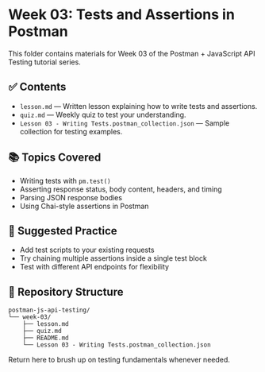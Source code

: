 # Week 03: Tests and Assertions in Postman

This folder contains materials for Week 03 of the Postman + JavaScript API Testing tutorial series.

## ✅ Contents

- `lesson.md` — Written lesson explaining how to write tests and assertions.
- `quiz.md` — Weekly quiz to test your understanding.
- `Lesson 03 - Writing Tests.postman_collection.json` — Sample collection for testing examples.

## 📚 Topics Covered

- Writing tests with `pm.test()`
- Asserting response status, body content, headers, and timing
- Parsing JSON response bodies
- Using Chai-style assertions in Postman

## 🧪 Suggested Practice

- Add test scripts to your existing requests
- Try chaining multiple assertions inside a single test block
- Test with different API endpoints for flexibility

## 📁 Repository Structure

```
postman-js-api-testing/
└── week-03/
    ├── lesson.md
    ├── quiz.md
    ├── README.md
    └── Lesson 03 - Writing Tests.postman_collection.json
```

Return here to brush up on testing fundamentals whenever needed.

